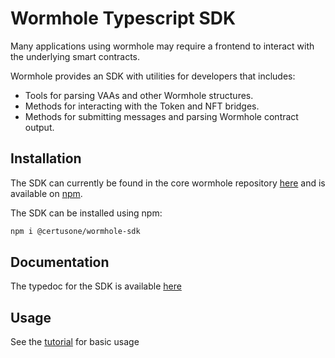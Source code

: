# Wormhole Typescript SDK

Many applications using wormhole may require a frontend to interact with the underlying smart contracts. 

Wormhole provides an SDK with utilities for developers that includes:

* Tools for parsing VAAs and other Wormhole structures.
* Methods for interacting with the Token and NFT bridges.
* Methods for submitting messages and parsing Wormhole contract output.

## Installation

The SDK can currently be found in the core wormhole repository [here](https://github.com/wormhole-foundation/wormhole/tree/main/sdk/js) and is available on [npm](https://www.npmjs.com/package/@certusone/wormhole-sdk).

The SDK can be installed using npm:

```sh
npm i @certusone/wormhole-sdk
```

## Documentation

The typedoc for the SDK is available [here](https://wormhole-foundation.github.io/js-wormhole-sdk/)

## Usage

See the [tutorial](../../guide/tutorials/quick-start/sdk-api.md) for basic usage
